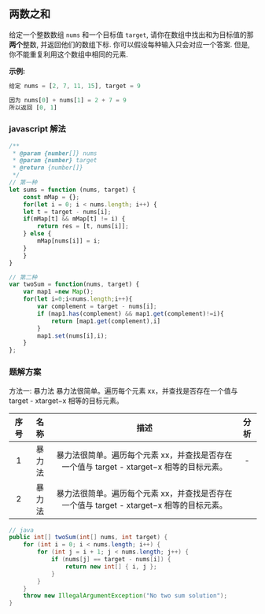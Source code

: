 ## 两数之和
给定一个整数数组 `nums` 和一个目标值 `target`, 请你在数组中找出和为目标值的那 **两个**整数, 并返回他们的数组下标.
你可以假设每种输入只会对应一个答案. 但是, 你不能重复利用这个数组中相同的元素.

**示例:**
```js
给定 nums = [2, 7, 11, 15], target = 9

因为 nums[0] + nums[1] = 2 + 7 = 9
所以返回 [0, 1]
```

### javascript 解法

```js
/**
 * @param {number[]} nums
 * @param {number} target
 * @return {number[]}
 */
// 第一种
let sums = function (nums, target) {
    const mMap = {};
    for(let i = 0; i < nums.length; i++) {
	let t = target - nums[i];
	if(mMap[t] && mMap[t] != i) {
	    return res = [t, nums[i]];
	} else {
	    mMap[nums[i]] = i;
	}
    }
}

// 第二种
var twoSum = function(nums, target) {
    var map1 =new Map();
    for(let i=0;i<nums.length;i++){
        var complement = target - nums[i];
        if (map1.has(complement) && map1.get(complement)!=i){
            return [map1.get(complement),i]
        }
        map1.set(nums[i],i);
    } 
};
```


### 题解方案

方法一: 暴力法
暴力法很简单。遍历每个元素 xx，并查找是否存在一个值与 target - xtarget−x 相等的目标元素。

|序号|名称|描述|分析
|:-:|:-:|:-:|:-:|
|1|暴力法|暴力法很简单。遍历每个元素 xx，并查找是否存在一个值与 target - xtarget−x 相等的目标元素。|- |
|2|暴力法|暴力法很简单。遍历每个元素 xx，并查找是否存在一个值与 target - xtarget−x 相等的目标元素。|

```java
// java
public int[] twoSum(int[] nums, int target) {
    for (int i = 0; i < nums.length; i++) {
        for (int j = i + 1; j < nums.length; j++) {
            if (nums[j] == target - nums[i]) {
                return new int[] { i, j };
            }
        }
    }
    throw new IllegalArgumentException("No two sum solution");
}
```

